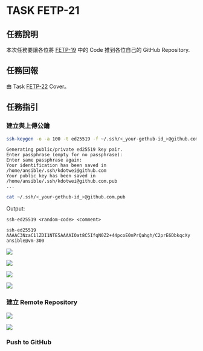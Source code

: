 # TASK FETP-21

## 任務說明

本次任務要讓各位將 [FETP-19](https://sdc-nycu.notion.site/Vue-Routing-Beginner-to-Advanced-3f8085ec15ca4ed18bb07674482d704a?pvs=4) 中的 Code 推到各位自己的 GitHub Repository.

## 任務回報

由 Task [FETP-22]() Cover。

## 任務指引

### 建立與上傳公鑰

```sh
ssh-keygen -o -a 100 -t ed25519 -f ~/.ssh/<_your-gethub-id_>@github.com
```

```
Generating public/private ed25519 key pair.
Enter passphrase (empty for no passphrase):
Enter same passphrase again:
Your identification has been saved in /home/ansible/.ssh/kdotwei@github.com
Your public key has been saved in /home/ansible/.ssh/kdotwei@github.com.pub
...
```

```sh
cat ~/.ssh/<_your-gethub-id_>@github.com.pub
```

Output:
```
ssh-ed25519 <random-code> <comment>
```

```
ssh-ed25519 AAAAC3NzaC1lZDI1NTE5AAAAIOat8C5IfqN0Z2+44pcoE0nPrQahgh/C2prE6DbkqcXy ansible@vm-300
```

![](https://i.imgur.com/RfEqyna.png)

![](https://i.imgur.com/YY8wRPH.png)

![](https://i.imgur.com/gLwKxAK.png)

![](https://i.imgur.com/FOVcm20.png)

### 建立 Remote Repository

![](https://i.imgur.com/oYTHqRh.png)

![](https://i.imgur.com/sJ8OUPi.png)

### Push to GitHub
